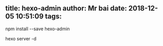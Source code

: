 title: hexo-admin
author: Mr bai
date: 2018-12-05 10:51:09
tags:
---
npm install --save hexo-admin

hexo server -d